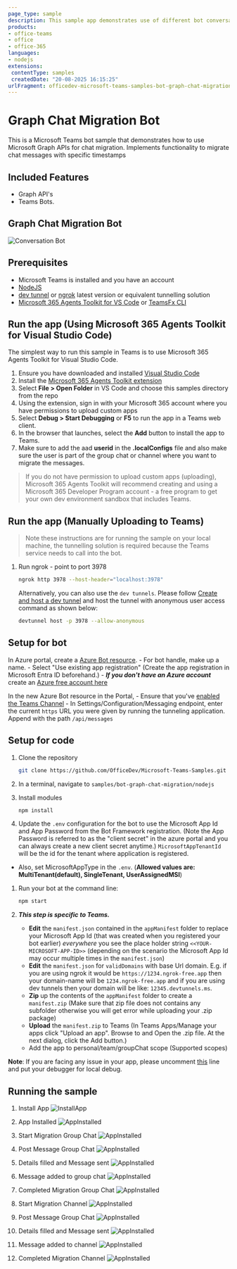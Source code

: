 ```yaml
---
page_type: sample
description: This sample app demonstrates use of different bot conversation events available in bot framework v4 for personal and teams scope.
products:
- office-teams
- office
- office-365
languages:
- nodejs
extensions:
 contentType: samples
 createdDate: "20-08-2025 16:15:25"
urlFragment: officedev-microsoft-teams-samples-bot-graph-chat-migration-nodejs
---
```


# Graph Chat Migration Bot

This is a Microsoft Teams bot sample that demonstrates how to use Microsoft Graph APIs for chat migration. Implements functionality to migrate chat messages with specific timestamps

## Included Features

* Graph API's
* Teams Bots.

## Graph Chat Migration Bot

![Conversation Bot](Images/MigrationBot.gif)

## Prerequisites

- Microsoft Teams is installed and you have an account
- [NodeJS](https://nodejs.org/en/)
- [dev tunnel](https://learn.microsoft.com/en-us/azure/developer/dev-tunnels/get-started?tabs=windows) or [ngrok](https://ngrok.com/) latest version or equivalent tunnelling solution
- [Microsoft 365 Agents Toolkit for VS Code](https://marketplace.visualstudio.com/items?itemName=TeamsDevApp.ms-teams-vscode-extension) or [TeamsFx CLI](https://learn.microsoft.com/microsoftteams/platform/toolkit/teamsfx-cli?pivots=version-one)

## Run the app (Using Microsoft 365 Agents Toolkit for Visual Studio Code)

The simplest way to run this sample in Teams is to use Microsoft 365 Agents Toolkit for Visual Studio Code.

1. Ensure you have downloaded and installed [Visual Studio Code](https://code.visualstudio.com/docs/setup/setup-overview)
1. Install the [Microsoft 365 Agents Toolkit extension](https://marketplace.visualstudio.com/items?itemName=TeamsDevApp.ms-teams-vscode-extension)
1. Select **File > Open Folder** in VS Code and choose this samples directory from the repo
1. Using the extension, sign in with your Microsoft 365 account where you have permissions to upload custom apps
1. Select **Debug > Start Debugging** or **F5** to run the app in a Teams web client.
1. In the browser that launches, select the **Add** button to install the app to Teams.
1. Make sure to add the aad **userid** in the **.localConfigs** file and also make sure the user is part of the group chat or channel where you want to migrate the messages.

> If you do not have permission to upload custom apps (uploading), Microsoft 365 Agents Toolkit will recommend creating and using a Microsoft 365 Developer Program account - a free program to get your own dev environment sandbox that includes Teams.

## Run the app (Manually Uploading to Teams)

> Note these instructions are for running the sample on your local machine, the tunnelling solution is required because
the Teams service needs to call into the bot.

1) Run ngrok - point to port 3978

   ```bash
   ngrok http 3978 --host-header="localhost:3978"
   ```  

   Alternatively, you can also use the `dev tunnels`. Please follow [Create and host a dev tunnel](https://learn.microsoft.com/en-us/azure/developer/dev-tunnels/get-started?tabs=windows) and host the tunnel with anonymous user access command as shown below:

   ```bash
   devtunnel host -p 3978 --allow-anonymous
   ```

## Setup for bot
In Azure portal, create a [Azure Bot resource](https://docs.microsoft.com/azure/bot-service/bot-service-quickstart-registration).
    - For bot handle, make up a name.
    - Select "Use existing app registration" (Create the app registration in Microsoft Entra ID beforehand.)
    - __*If you don't have an Azure account*__ create an [Azure free account here](https://azure.microsoft.com/free/)
    
   In the new Azure Bot resource in the Portal, 
    - Ensure that you've [enabled the Teams Channel](https://learn.microsoft.com/azure/bot-service/channel-connect-teams?view=azure-bot-service-4.0)
    - In Settings/Configuration/Messaging endpoint, enter the current `https` URL you were given by running the tunneling application. Append with the path `/api/messages`

## Setup for code
1) Clone the repository

    ```bash
    git clone https://github.com/OfficeDev/Microsoft-Teams-Samples.git
    ```

1) In a terminal, navigate to `samples/bot-graph-chat-migration/nodejs`

1) Install modules

    ```bash
    npm install
    ```

1) Update the `.env` configuration for the bot to use the Microsoft App Id and App Password from the Bot Framework registration. (Note the App Password is referred to as the "client secret" in the azure portal and you can always create a new client secret anytime.) `MicrosoftAppTenantId` will be the id for the tenant where application is registered.
 - Also, set MicrosoftAppType in the `.env`. (**Allowed values are: MultiTenant(default), SingleTenant, UserAssignedMSI**)

1) Run your bot at the command line:

    ```bash
    npm start
    ```

1) __*This step is specific to Teams.*__
    - **Edit** the `manifest.json` contained in the  `appManifest` folder to replace your Microsoft App Id (that was created when you registered your bot earlier) *everywhere* you see the place holder string `<<YOUR-MICROSOFT-APP-ID>>` (depending on the scenario the Microsoft App Id may occur multiple times in the `manifest.json`)
    - **Edit** the `manifest.json` for `validDomains` with base Url domain. E.g. if you are using ngrok it would be `https://1234.ngrok-free.app` then your domain-name will be `1234.ngrok-free.app` and if you are using dev tunnels then your domain will be like: `12345.devtunnels.ms`.
    - **Zip** up the contents of the `appManifest` folder to create a `manifest.zip` (Make sure that zip file does not contains any subfolder otherwise you will get error while uploading your .zip package)
    - **Upload** the `manifest.zip` to Teams (In Teams Apps/Manage your apps click "Upload an app". Browse to and Open the .zip file. At the next dialog, click the Add button.)
    - Add the app to personal/team/groupChat scope (Supported scopes)
   
**Note**: If you are facing any issue in your app, please uncomment [this](https://github.com/OfficeDev/Microsoft-Teams-Samples/blob/main/samples/bot-conversation/nodejs/index.js#L46) line and put your debugger for local debug.

## Running the sample

1. Install App
![InstallApp](Images/1.InstallApp.png)

2. App Installed
![AppInstalled](Images/2.Installed.png)

3. Start Migration Group Chat
![AppInstalled](Images/3.StartMigrationGroupChat.png)

4. Post Message Group Chat
![AppInstalled](Images/4.PostMessageGroupChat.png)

5. Details filled and Message sent
![AppInstalled](Images/5.DetailsFilledMessageSent.png)

6. Message added to group chat
![AppInstalled](Images/6.MessageInGroupChat.png)

7. Completed Migration Group Chat
![AppInstalled](Images/7.CompleteMigrationGroupChat.png)

8. Start Migration Channel
![AppInstalled](Images/8.StartMigrationChannel.png)

9. Post Message Group Chat
![AppInstalled](Images/9.DetailsFilledMessageSentChannel.png)

10. Details filled and Message sent
![AppInstalled](Images/9.DetailsFilledMessageSentChannel.png)

11. Message added to channel
![AppInstalled](Images/10.MessageInChannel.png) 

12. Completed Migration Channel
![AppInstalled](Images/11.CompleteMigrationChannel.png) 